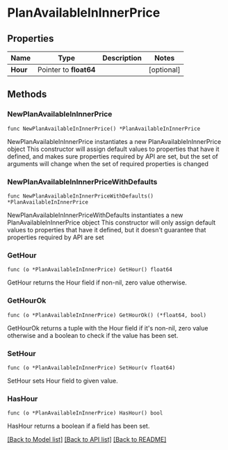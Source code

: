 # PlanAvailableInInnerPrice

## Properties

Name | Type | Description | Notes
------------ | ------------- | ------------- | -------------
**Hour** | Pointer to **float64** |  | [optional] 

## Methods

### NewPlanAvailableInInnerPrice

`func NewPlanAvailableInInnerPrice() *PlanAvailableInInnerPrice`

NewPlanAvailableInInnerPrice instantiates a new PlanAvailableInInnerPrice object
This constructor will assign default values to properties that have it defined,
and makes sure properties required by API are set, but the set of arguments
will change when the set of required properties is changed

### NewPlanAvailableInInnerPriceWithDefaults

`func NewPlanAvailableInInnerPriceWithDefaults() *PlanAvailableInInnerPrice`

NewPlanAvailableInInnerPriceWithDefaults instantiates a new PlanAvailableInInnerPrice object
This constructor will only assign default values to properties that have it defined,
but it doesn't guarantee that properties required by API are set

### GetHour

`func (o *PlanAvailableInInnerPrice) GetHour() float64`

GetHour returns the Hour field if non-nil, zero value otherwise.

### GetHourOk

`func (o *PlanAvailableInInnerPrice) GetHourOk() (*float64, bool)`

GetHourOk returns a tuple with the Hour field if it's non-nil, zero value otherwise
and a boolean to check if the value has been set.

### SetHour

`func (o *PlanAvailableInInnerPrice) SetHour(v float64)`

SetHour sets Hour field to given value.

### HasHour

`func (o *PlanAvailableInInnerPrice) HasHour() bool`

HasHour returns a boolean if a field has been set.


[[Back to Model list]](../README.md#documentation-for-models) [[Back to API list]](../README.md#documentation-for-api-endpoints) [[Back to README]](../README.md)


